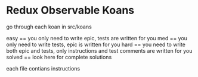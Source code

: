 Redux Observable Koans
===

go through each koan in src/koans

easy == you only need to write epic, tests are written for you
med == you only need to write tests, epic is written for you
hard == you need to write both epic and tests, only instructions and test comments are written for you
solved == look here for complete solutions

each file contians instructions
